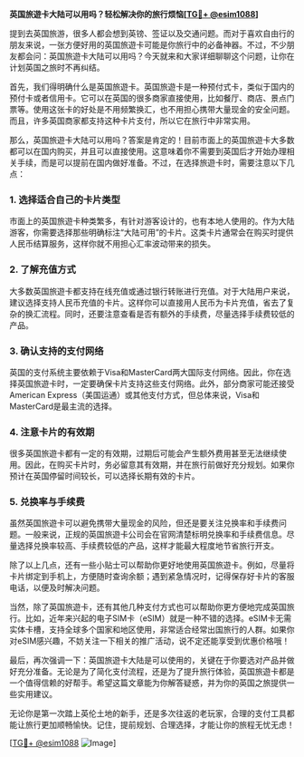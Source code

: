 **英国旅遊卡大陆可以用吗？轻松解决你的旅行烦恼[[TG💪+ @esim1088](https://t.me/s/esim1088)]**

提到去英国旅游，很多人都会想到英镑、签证以及交通问题。而对于喜欢自由行的朋友来说，一张方便好用的英国旅遊卡可能是你旅行中的必备神器。不过，不少朋友都会问：英国旅遊卡大陆可以用吗？今天就来和大家详细聊聊这个问题，让你在计划英国之旅时不再纠结。

首先，我们得明确什么是英国旅遊卡。英国旅遊卡是一种预付式卡，类似于国内的预付卡或者信用卡。它可以在英国的很多商家直接使用，比如餐厅、商店、景点门票等。使用这张卡的好处是不用频繁换汇，也不用担心携带大量现金的安全问题。而且，许多英国商家都支持这种卡片支付，所以它在旅行中非常实用。

那么，英国旅遊卡大陆可以用吗？答案是肯定的！目前市面上的英国旅遊卡大多数都可以在国内购买，并且可以直接使用。这意味着你不需要到英国后才开始办理相关手续，而是可以提前在国内做好准备。不过，在选择旅遊卡时，需要注意以下几点：

### 1. **选择适合自己的卡片类型**
市面上的英国旅遊卡种类繁多，有针对游客设计的，也有本地人使用的。作为大陆游客，你需要选择那些明确标注“大陆可用”的卡片。这类卡片通常会在购买时提供人民币结算服务，这样你就不用担心汇率波动带来的损失。

### 2. **了解充值方式**
大多数英国旅遊卡都支持在线充值或通过银行转账进行充值。对于大陆用户来说，建议选择支持人民币充值的卡片。这样你可以直接用人民币为卡片充值，省去了复杂的换汇流程。同时，还要注意查看是否有额外的手续费，尽量选择手续费较低的产品。

### 3. **确认支持的支付网络**
英国的支付系统主要依赖于Visa和MasterCard两大国际支付网络。因此，你在选择英国旅遊卡时，一定要确保卡片支持这些支付网络。此外，部分商家可能还接受American Express（美国运通）或其他支付方式，但总体来说，Visa和MasterCard是最主流的选择。

### 4. **注意卡片的有效期**
很多英国旅遊卡都有一定的有效期，过期后可能会产生额外费用甚至无法继续使用。因此，在购买卡片时，务必留意其有效期，并在旅行前做好充分规划。如果你预计在英国停留时间较长，可以选择长期有效的卡片。

### 5. **兑换率与手续费**
虽然英国旅遊卡可以避免携带大量现金的风险，但还是要关注兑换率和手续费问题。一般来说，正规的英国旅遊卡公司会在官网清楚标明兑换率和手续费信息。尽量选择兑换率较高、手续费较低的产品，这样才能最大程度地节省旅行开支。

除了以上几点，还有一些小贴士可以帮助你更好地使用英国旅遊卡。例如，尽量将卡片绑定到手机上，方便随时查询余额；遇到紧急情况时，记得保存好卡片的客服电话，以便及时解决问题。

当然，除了英国旅遊卡，还有其他几种支付方式也可以帮助你更方便地完成英国旅行。比如，近年来兴起的电子SIM卡（eSIM）就是一种不错的选择。eSIM卡无需实体卡槽，支持全球多个国家和地区使用，非常适合经常出国旅行的人群。如果你对eSIM感兴趣，不妨关注一下相关的推广活动，说不定还能享受到优惠价格哦！

最后，再次强调一下：英国旅遊卡大陆是可以使用的，关键在于你要选对产品并做好充分准备。无论是为了简化支付流程，还是为了提升旅行体验，英国旅遊卡都是一个值得信赖的好帮手。希望这篇文章能为你解答疑惑，并为你的英国之旅提供一些实用建议。

无论你是第一次踏上英伦土地的新手，还是多次往返的老玩家，合理的支付工具都能让旅行更加顺畅愉快。记住，提前规划、合理选择，才能让你的旅程无忧无虑！ 

[[TG💪+ @esim1088](https://t.me/s/esim1088) ![Image](https://i.postimg.cc/4NQfJmqS/Snipaste-2025-05-13-00-14-12.png)]